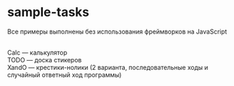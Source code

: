 # sample-tasks

Все примеры выполнены без использования фреймворков на JavaScript<br>
<br>

Calc — калькулятор<br>
TODO — доска стикеров<br>
XandO — крестики-нолики (2 варианта, последовательные ходы и случайный ответный ход программы)<br>
